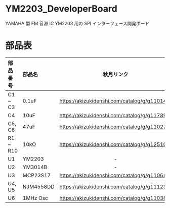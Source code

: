 # YM2203_DeveloperBoard

YAMAHA 製 FM 音源 IC YM2203 用の SPI インターフェース開発ボード

# 部品表

| 部品番号 | 部品名 | 秋月リンク |
|:----|:----|:----:|
| C1 ~ C3 | 0.1uF | <https://akizukidenshi.com/catalog/g/g110147/> |
| C4 | 10uF | <https://akizukidenshi.com/catalog/g/g117897/> |
| C5, C6 | 47uF | <https://akizukidenshi.com/catalog/g/g110270/> |
| R1 ~ R10 | 10kΩ | <https://akizukidenshi.com/catalog/g/g125103/> |
| U1 | YM2203 | - |
| U2 | YM3014B | - |
| U3 | MCP23S17 | <https://akizukidenshi.com/catalog/g/g110644/> |
| U4, U5 | NJM4558DD | <https://akizukidenshi.com/catalog/g/g111236/> |
| U6 | 1MHz Osc | <https://akizukidenshi.com/catalog/g/g110385/> |
